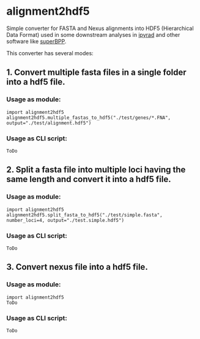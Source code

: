 # alignment2hdf5

Simple converter for FASTA and Nexus alignments into HDF5 (Hierarchical Data Format) used in some downstream analyses in [ipyrad](https://github.com/dereneaton/ipyrad) and other software like [superBPP](https://github.com/eaton-lab/superbpp).

This converter has several modes:

## 1. Convert multiple fasta files in a single folder into a hdf5 file.
### Usage as module:
```
import alignment2hdf5
alignment2hdf5.multiple_fastas_to_hdf5("./test/genes/*.FNA", output="./test/alignment.hdf5")
```

### Usage as CLI script:
```
ToDo
```

## 2. Split a fasta file into multiple loci having the same length and convert it into a hdf5 file.
### Usage as module:
```
import alignment2hdf5
alignment2hdf5.split_fasta_to_hdf5("./test/simple.fasta", number_loci=4, output="./test.simple.hdf5")
```

### Usage as CLI script:
```
ToDo
```

## 3. Convert nexus file into a hdf5 file.
### Usage as module:
```
import alignment2hdf5
ToDo
```

### Usage as CLI script:
```
ToDo
```